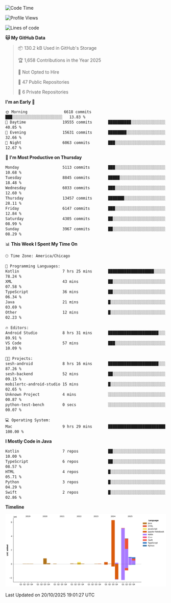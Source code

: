 <!--START_SECTION:waka-->
![Code Time](http://img.shields.io/badge/Code%20Time-1%2C590%20hrs%2057%20mins-blue)

![Profile Views](http://img.shields.io/badge/Profile%20Views-0-blue)

![Lines of code](https://img.shields.io/badge/From%20Hello%20World%20I%27ve%20Written-18.8%20million%20lines%20of%20code-blue)

**🐱 My GitHub Data** 

> 📦 130.2 kB Used in GitHub's Storage 
 > 
> 🏆 1,658 Contributions in the Year 2025
 > 
> 🚫 Not Opted to Hire
 > 
> 📜 47 Public Repositories 
 > 
> 🔑 6 Private Repositories 
 > 
**I'm an Early 🐤** 

```text
🌞 Morning                6618 commits        ███░░░░░░░░░░░░░░░░░░░░░░   13.83 % 
🌆 Daytime                19555 commits       ██████████░░░░░░░░░░░░░░░   40.85 % 
🌃 Evening                15631 commits       ████████░░░░░░░░░░░░░░░░░   32.66 % 
🌙 Night                  6063 commits        ███░░░░░░░░░░░░░░░░░░░░░░   12.67 % 
```
📅 **I'm Most Productive on Thursday** 

```text
Monday                   5113 commits        ███░░░░░░░░░░░░░░░░░░░░░░   10.68 % 
Tuesday                  8845 commits        █████░░░░░░░░░░░░░░░░░░░░   18.48 % 
Wednesday                6033 commits        ███░░░░░░░░░░░░░░░░░░░░░░   12.60 % 
Thursday                 13457 commits       ███████░░░░░░░░░░░░░░░░░░   28.11 % 
Friday                   6147 commits        ███░░░░░░░░░░░░░░░░░░░░░░   12.84 % 
Saturday                 4305 commits        ██░░░░░░░░░░░░░░░░░░░░░░░   08.99 % 
Sunday                   3967 commits        ██░░░░░░░░░░░░░░░░░░░░░░░   08.29 % 
```


📊 **This Week I Spent My Time On** 

```text
🕑︎ Time Zone: America/Chicago

💬 Programming Languages: 
Kotlin                   7 hrs 25 mins       ████████████████████░░░░░   78.24 % 
XML                      43 mins             ██░░░░░░░░░░░░░░░░░░░░░░░   07.58 % 
TypeScript               36 mins             ██░░░░░░░░░░░░░░░░░░░░░░░   06.34 % 
Java                     21 mins             █░░░░░░░░░░░░░░░░░░░░░░░░   03.69 % 
Other                    12 mins             █░░░░░░░░░░░░░░░░░░░░░░░░   02.23 % 

🔥 Editors: 
Android Studio           8 hrs 31 mins       ██████████████████████░░░   89.91 % 
VS Code                  57 mins             ███░░░░░░░░░░░░░░░░░░░░░░   10.09 % 

🐱‍💻 Projects: 
sesh-android             8 hrs 16 mins       ██████████████████████░░░   87.26 % 
sesh-backend             52 mins             ██░░░░░░░░░░░░░░░░░░░░░░░   09.15 % 
mobilertc-android-studio 15 mins             █░░░░░░░░░░░░░░░░░░░░░░░░   02.65 % 
Unknown Project          4 mins              ░░░░░░░░░░░░░░░░░░░░░░░░░   00.87 % 
python-test-bench        0 secs              ░░░░░░░░░░░░░░░░░░░░░░░░░   00.07 % 

💻 Operating System: 
Mac                      9 hrs 29 mins       █████████████████████████   100.00 % 
```

**I Mostly Code in Java** 

```text
Kotlin                   7 repos             ██░░░░░░░░░░░░░░░░░░░░░░░   10.00 % 
TypeScript               6 repos             ██░░░░░░░░░░░░░░░░░░░░░░░   08.57 % 
HTML                     4 repos             █░░░░░░░░░░░░░░░░░░░░░░░░   05.71 % 
Python                   3 repos             █░░░░░░░░░░░░░░░░░░░░░░░░   04.29 % 
Swift                    2 repos             █░░░░░░░░░░░░░░░░░░░░░░░░   02.86 % 
```



**Timeline**

![Lines of Code chart](https://raw.githubusercontent.com/phanijsp/phanijsp/main/assets/bar_graph.png)


 Last Updated on 20/10/2025 19:01:27 UTC
<!--END_SECTION:waka-->
